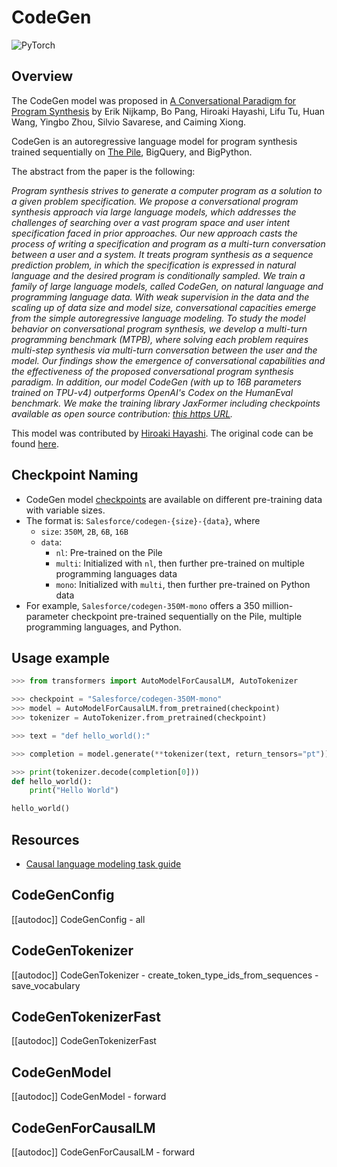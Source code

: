 <!--Copyright 2022 The HuggingFace Team. All rights reserved.

Licensed under the Apache License, Version 2.0 (the "License"); you may not use this file except in compliance with
the License. You may obtain a copy of the License at

http://www.apache.org/licenses/LICENSE-2.0

Unless required by applicable law or agreed to in writing, software distributed under the License is distributed on
an "AS IS" BASIS, WITHOUT WARRANTIES OR CONDITIONS OF ANY KIND, either express or implied. See the License for the
specific language governing permissions and limitations under the License.

⚠️ Note that this file is in Markdown but contain specific syntax for our doc-builder (similar to MDX) that may not be
rendered properly in your Markdown viewer.

-->

# CodeGen

<img alt="PyTorch" src="https://img.shields.io/badge/PyTorch-DE3412?style=flat&logo=pytorch&logoColor=white">

## Overview

The CodeGen model was proposed in [A Conversational Paradigm for Program Synthesis](https://arxiv.org/abs/2203.13474) by Erik Nijkamp, Bo Pang, Hiroaki Hayashi, Lifu Tu, Huan Wang, Yingbo Zhou, Silvio Savarese, and Caiming Xiong.

CodeGen is an autoregressive language model for program synthesis trained sequentially on [The Pile](https://pile.eleuther.ai/), BigQuery, and BigPython.

The abstract from the paper is the following:

*Program synthesis strives to generate a computer program as a solution to a given problem specification. We propose a conversational program synthesis approach via large language models, which addresses the challenges of searching over a vast program space and user intent specification faced in prior approaches. Our new approach casts the process of writing a specification and program as a multi-turn conversation between a user and a system. It treats program synthesis as a sequence prediction problem, in which the specification is expressed in natural language and the desired program is conditionally sampled. We train a family of large language models, called CodeGen, on natural language and programming language data. With weak supervision in the data and the scaling up of data size and model size, conversational capacities emerge from the simple autoregressive language modeling. To study the model behavior on conversational program synthesis, we develop a multi-turn programming benchmark (MTPB), where solving each problem requires multi-step synthesis via multi-turn conversation between the user and the model. Our findings show the emergence of conversational capabilities and the effectiveness of the proposed conversational program synthesis paradigm. In addition, our model CodeGen (with up to 16B parameters trained on TPU-v4) outperforms OpenAI's Codex on the HumanEval benchmark. We make the training library JaxFormer including checkpoints available as open source contribution: [this https URL](https://github.com/salesforce/codegen).* 

This model was contributed by [Hiroaki Hayashi](https://huggingface.co/rooa).
The original code can be found [here](https://github.com/salesforce/codegen).

## Checkpoint Naming

* CodeGen model [checkpoints](https://huggingface.co/models?other=codegen) are available on different pre-training data with variable sizes.
* The format is: `Salesforce/codegen-{size}-{data}`, where
  * `size`: `350M`, `2B`, `6B`, `16B`
  * `data`: 
    * `nl`: Pre-trained on the Pile
    * `multi`: Initialized with `nl`, then further pre-trained on multiple programming languages data
    * `mono`: Initialized with `multi`, then further pre-trained on Python data
* For example, `Salesforce/codegen-350M-mono` offers a 350 million-parameter checkpoint pre-trained sequentially on the Pile, multiple programming languages, and Python.

## Usage example

```python
>>> from transformers import AutoModelForCausalLM, AutoTokenizer

>>> checkpoint = "Salesforce/codegen-350M-mono"
>>> model = AutoModelForCausalLM.from_pretrained(checkpoint)
>>> tokenizer = AutoTokenizer.from_pretrained(checkpoint)

>>> text = "def hello_world():"

>>> completion = model.generate(**tokenizer(text, return_tensors="pt"))

>>> print(tokenizer.decode(completion[0]))
def hello_world():
    print("Hello World")

hello_world()
```

## Resources

- [Causal language modeling task guide](../tasks/language_modeling)

## CodeGenConfig

[[autodoc]] CodeGenConfig
    - all

## CodeGenTokenizer

[[autodoc]] CodeGenTokenizer
    - create_token_type_ids_from_sequences
    - save_vocabulary

## CodeGenTokenizerFast

[[autodoc]] CodeGenTokenizerFast

## CodeGenModel

[[autodoc]] CodeGenModel
    - forward

## CodeGenForCausalLM

[[autodoc]] CodeGenForCausalLM
    - forward
